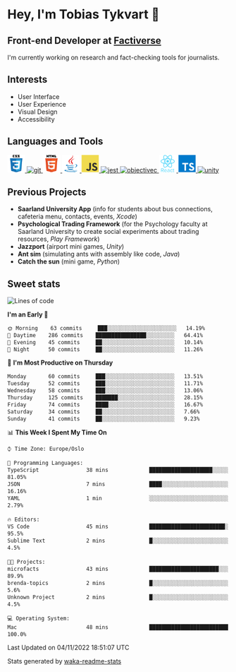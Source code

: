 # Hey, I'm Tobias Tykvart 🦉
## Front-end Developer at [Factiverse](https://www.factiverse.no/)

I'm currently working on research and fact-checking tools for journalists.

## Interests

- User Interface
- User Experience
- Visual Design
- Accessibility

## Languages and Tools
<p align="left"> <a href="https://www.w3schools.com/css/" target="_blank" rel="noreferrer"> <img src="https://raw.githubusercontent.com/devicons/devicon/master/icons/css3/css3-original-wordmark.svg" alt="css3" width="40" height="40"/> </a> <a href="https://git-scm.com/" target="_blank" rel="noreferrer"> <img src="https://www.vectorlogo.zone/logos/git-scm/git-scm-icon.svg" alt="git" width="40" height="40"/> </a> <a href="https://www.w3.org/html/" target="_blank" rel="noreferrer"> <img src="https://raw.githubusercontent.com/devicons/devicon/master/icons/html5/html5-original-wordmark.svg" alt="html5" width="40" height="40"/> </a> <a href="https://www.java.com" target="_blank" rel="noreferrer"> <img src="https://raw.githubusercontent.com/devicons/devicon/master/icons/java/java-original.svg" alt="java" width="40" height="40"/> </a> <a href="https://developer.mozilla.org/en-US/docs/Web/JavaScript" target="_blank" rel="noreferrer"> <img src="https://raw.githubusercontent.com/devicons/devicon/master/icons/javascript/javascript-original.svg" alt="javascript" width="40" height="40"/> </a> <a href="https://jestjs.io" target="_blank" rel="noreferrer"> <img src="https://www.vectorlogo.zone/logos/jestjsio/jestjsio-icon.svg" alt="jest" width="40" height="40"/> </a> <a href="https://developer.apple.com/library/archive/documentation/Cocoa/Conceptual/ProgrammingWithObjectiveC/Introduction/Introduction.html" target="_blank" rel="noreferrer"> <img src="https://www.vectorlogo.zone/logos/apple_objectivec/apple_objectivec-icon.svg" alt="objectivec" width="40" height="40"/> </a> <a href="https://reactjs.org/" target="_blank" rel="noreferrer"> <img src="https://raw.githubusercontent.com/devicons/devicon/master/icons/react/react-original-wordmark.svg" alt="react" width="40" height="40"/> </a> <a href="https://www.typescriptlang.org/" target="_blank" rel="noreferrer"> <img src="https://raw.githubusercontent.com/devicons/devicon/master/icons/typescript/typescript-original.svg" alt="typescript" width="40" height="40"/> </a> <a href="https://unity.com/" target="_blank" rel="noreferrer"> <img src="https://www.vectorlogo.zone/logos/unity3d/unity3d-icon.svg" alt="unity" width="40" height="40"/> </a> </p>

## Previous Projects

- **Saarland University App** (info for students about bus connections, cafeteria menu, contacts, events, *Xcode*)
- **Psychological Trading Framework** (for the Psychology faculty at Saarland University to create social experiments about trading resources, *Play Framework*)
- **Jazzport** (airport mini games, *Unity*)
- **Ant sim** (simulating ants with assembly like code, *Java*)
- **Catch the sun** (mini game, *Python*)

## Sweet stats

<!--START_SECTION:waka-->
![Lines of code](https://img.shields.io/badge/From%20Hello%20World%20I%27ve%20Written-191%20Thousand%20lines%20of%20code-blue)

**I'm an Early 🐤** 

```text
🌞 Morning    63 commits     ███░░░░░░░░░░░░░░░░░░░░░░   14.19% 
🌆 Daytime    286 commits    ████████████████░░░░░░░░░   64.41% 
🌃 Evening    45 commits     ██░░░░░░░░░░░░░░░░░░░░░░░   10.14% 
🌙 Night      50 commits     ██░░░░░░░░░░░░░░░░░░░░░░░   11.26%

```
📅 **I'm Most Productive on Thursday** 

```text
Monday       60 commits     ███░░░░░░░░░░░░░░░░░░░░░░   13.51% 
Tuesday      52 commits     ███░░░░░░░░░░░░░░░░░░░░░░   11.71% 
Wednesday    58 commits     ███░░░░░░░░░░░░░░░░░░░░░░   13.06% 
Thursday     125 commits    ███████░░░░░░░░░░░░░░░░░░   28.15% 
Friday       74 commits     ████░░░░░░░░░░░░░░░░░░░░░   16.67% 
Saturday     34 commits     ██░░░░░░░░░░░░░░░░░░░░░░░   7.66% 
Sunday       41 commits     ██░░░░░░░░░░░░░░░░░░░░░░░   9.23%

```


📊 **This Week I Spent My Time On** 

```text
⌚︎ Time Zone: Europe/Oslo

💬 Programming Languages: 
TypeScript               38 mins             ████████████████████░░░░░   81.05% 
JSON                     7 mins              ████░░░░░░░░░░░░░░░░░░░░░   16.16% 
YAML                     1 min               ░░░░░░░░░░░░░░░░░░░░░░░░░   2.79%

🔥 Editors: 
VS Code                  45 mins             ████████████████████████░   95.5% 
Sublime Text             2 mins              █░░░░░░░░░░░░░░░░░░░░░░░░   4.5%

🐱‍💻 Projects: 
microfacts               43 mins             ██████████████████████░░░   89.9% 
brenda-topics            2 mins              █░░░░░░░░░░░░░░░░░░░░░░░░   5.6% 
Unknown Project          2 mins              █░░░░░░░░░░░░░░░░░░░░░░░░   4.5%

💻 Operating System: 
Mac                      48 mins             █████████████████████████   100.0%

```


 Last Updated on 04/11/2022 18:51:07 UTC
<!--END_SECTION:waka-->
Stats generated by [waka-readme-stats](https://github.com/anmol098/waka-readme-stats)
